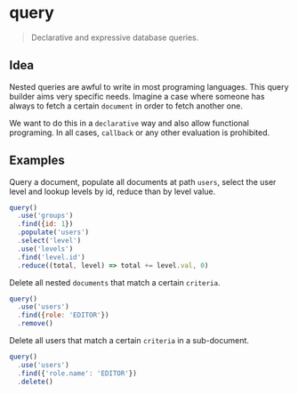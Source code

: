 # query

> Declarative and expressive database queries.

## Idea

Nested queries are awful to write in most programing languages.
This query builder aims very specific needs. Imagine a case where
someone has always to fetch a certain `document` in order to fetch another one.

We want to do this in a `declarative` way and also allow functional programing.
In all cases, `callback` or any other evaluation is prohibited.

## Examples

Query a document, populate all documents at path `users`, select the user level
and lookup levels by id, reduce than by level value.

```js
query()
  .use('groups')
  .find({id: 1})
  .populate('users')
  .select('level')
  .use('levels')
  .find('level.id')
  .reduce((total, level) => total += level.val, 0)
```

Delete all nested `documents` that match a certain `criteria`.

```js
query()
  .use('users')
  .find({role: 'EDITOR'})
  .remove()
```

Delete all users that match a certain `criteria` in a sub-document.

```js
query()
  .use('users')
  .find({'role.name': 'EDITOR'})
  .delete()
```
